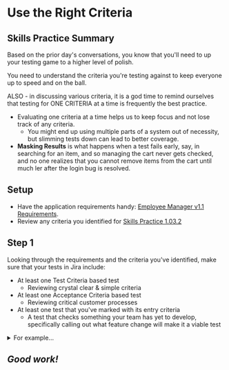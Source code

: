 # Use the Right Criteria

## Skills Practice Summary

Based on the prior day's conversations, you know that you'll need to up your
testing game to a higher level of polish.

You need to understand the criteria you're testing against to keep everyone up
to speed and on the ball.

ALSO - in discussing various criteria, it is a god time to remind ourselves that
testing for ONE CRITERIA at a time is frequently the best practice.

- Evaluating one criteria at a time helps us to keep focus and not lose track of
  any criteria.
  - You might end up using multiple parts of a system out of necessity, but
    slimming tests down can lead to better coverage.
- **Masking Results** is what happens when a test fails early, say, in searching
  for an item, and so managing the cart never gets checked, and no one realizes
  that you cannot remove items from the cart until much ler after the login bug
  is resolved.

## Setup

- Have the application requirements handy:
  [Employee Manager v1.1 Requirements](https://devmountain-qa.github.io/employee-manager/1.1_README.html).
- Review any criteria you identified for [Skills Practice 1.03.2](./sp1.03.2.md)

## Step 1

Looking through the requirements and the criteria you've identified, make sure
that your tests in Jira include:

- At least one Test Criteria based test
  - Reviewing crystal clear & simple criteria
- At least one Acceptance Criteria based test
  - Reviewing critical customer processes
- At least one test that you've marked with its entry criteria
  - A test that checks something your team has yet to develop, specifically
    calling out what feature change will make it a viable test

<details> <summary> For example... </summary>

**Based on Test Criteria** The test case
`\*Solution\* Swapping Records Mid-Edit`is a great example of a detailed test
criteria based test. It specifically checks ONE piece of the application, only
one piece of functionality.

**Based on Acceptance Criteria** A test with the following script would be a
great example of a broad Acceptance Criteria based test:

> Users need to be able to trust that changes will save appropriately. Make sure
> that the following statements are true:
>
> - A user can save a change, and it persists when navigating away and back.
> - A user can hit cancel, see their edits disappear, and no edit is saved.
> - A user can navigate away from a record mid edit, and no edit persists.

Some might consider that too broad, but as with most of QA, **it depends**.

**Gated by Entry Criteria** A test against searching for an employee record
could be have the following comment:

> **NOTE:** This test currently will **not** pass, and won't be ready to run
> until the search functionality has been added to Employee Manager. At that
> point, QA should review the test for accuracy.

You can even mark old and 'expired' or 'retired' tests with a different sort of
exit criteria

> **NOTE:** This test does not apply to current versions of Employee Manager,
> only use if checking v1.0 or earlier.

</details>

## **_Good work!_**
